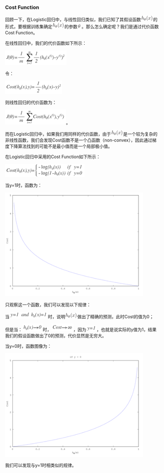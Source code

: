 ### Cost Function

回顾一下，在Logistic回归中，与线性回归类似，我们已知了其假设函数![02](./img/02.png)的形式，要根据训练集确定![02](./img/02.png)的参数![08](./img/08.png)。那么怎么确定呢？我们是通过代价函数Cost Function。

在线性回归中，我们的代价函数如下所示：

![30](./img/30.png)

令：

![31](./img/31.png)

则线性回归的代价函数为：

![32](./img/32.png)。

而在Logistic回归中，如果我们用同样的代价函数，由于![02](./img/02.png)是一个较为复杂的非线性函数，我们会发现Cost函数不是一个凸函数（non-convex），因此通过梯度下降算法找到的可能不是最小值而是一个局部极小值。

在Logistic回归中采用的Cost Function如下所示：

![33](./img/33.png)

当y=1时，函数为：

<img src="./img/34.png" width="450px"/>

只观察这一个函数，我们可以发现以下规律：

当![35](./img/35.png)时，说明![02](./img/02.png)做出了精确的预测，此时Cost的值为0；

但是当：![36](./img/36.png)时，![37](./img/37.png)，因为![38](./img/38.png)，也就是说实际的y值为1，结果我们的假设函数做出了0的预测，代价显然是无穷大。

当y=0时，函数图像为：

<img src="./img/39.png" width="450px"/>

我们可以发现与y=1时相类似的规律。




